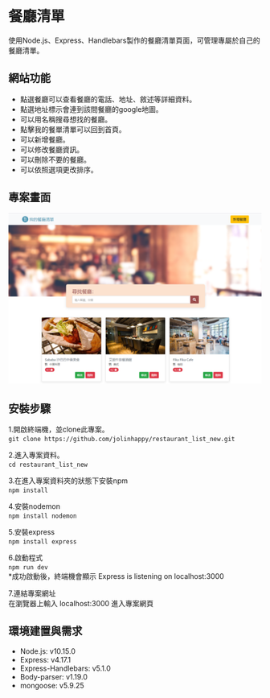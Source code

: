 # 餐廳清單
使用Node.js、Express、Handlebars製作的餐廳清單頁面，可管理專屬於自己的餐廳清單。

## 網站功能
- 點選餐廳可以查看餐廳的電話、地址、敘述等詳細資料。
- 點選地址標示會連到該間餐廳的google地圖。
- 可以用名稱搜尋想找的餐廳。
- 點擊我的餐單清單可以回到首頁。
- 可以新增餐廳。
- 可以修改餐廳資訊。
- 可以刪除不要的餐廳。
- 可以依照選項更改排序。

## 專案畫面
![image](https://github.com/jolinhappy/restaurant_list_new/blob/master/project_screenshot.png)

## 安裝步驟
1.開啟終端機，並clone此專案。
<br>```git clone https://github.com/jolinhappy/restaurant_list_new.git```

2.進入專案資料。
<br>```cd restaurant_list_new```

3.在進入專案資料夾的狀態下安裝npm
<br>```npm install```

4.安裝nodemon
<br>```npm install nodemon```

5.安裝express
<br>```npm install express```

6.啟動程式
<br>```npm run dev```
<br>*成功啟動後，終端機會顯示 Express is listening on localhost:3000

7.連結專案網址
<br>在瀏覽器上輸入 localhost:3000 進入專案網頁

## 環境建置與需求
- Node.js: v10.15.0
- Express: v4.17.1
- Express-Handlebars: v5.1.0
- Body-parser: v1.19.0
- mongoose: v5.9.25
